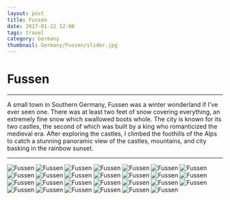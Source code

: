 ```yaml
---
layout: post
title: Fussen
date: 2017-01-22 12:00
tags: travel
category: Germany
thumbnail: Germany/Fussen/slider.jpg
---
```


# Fussen

---

A small town in Southern Germany, Fussen was a winter wonderland if I've ever seen one. There was at least two feet of snow covering everything, an extremely fine snow which swallowed boots whole.
The city is known for its two castles, the second of which was built by a king who romanticized the medieval era.
After exploring the castles, I climbed the foothills of the Alps to catch a stunning panoramic view of the castles, mountains, and city basking in the rainbow sunset.

---

![Fussen](/assets/img/travel/Germany/Fussen/Fussen-1.JPG)
![Fussen](/assets/img/travel/Germany/Fussen/Fussen-2.JPG)
![Fussen](/assets/img/travel/Germany/Fussen/Fussen-3.JPG)
![Fussen](/assets/img/travel/Germany/Fussen/Fussen-4.JPG)
![Fussen](/assets/img/travel/Germany/Fussen/Fussen-5.JPG)
![Fussen](/assets/img/travel/Germany/Fussen/Fussen-6.JPG)
![Fussen](/assets/img/travel/Germany/Fussen/Fussen-7.JPG)
![Fussen](/assets/img/travel/Germany/Fussen/Fussen-8.JPG)
![Fussen](/assets/img/travel/Germany/Fussen/Fussen-9.JPG)
![Fussen](/assets/img/travel/Germany/Fussen/Fussen-10.JPG)
![Fussen](/assets/img/travel/Germany/Fussen/Fussen-11.JPG)
![Fussen](/assets/img/travel/Germany/Fussen/Fussen-12.JPG)
![Fussen](/assets/img/travel/Germany/Fussen/Fussen-13.JPG)
![Fussen](/assets/img/travel/Germany/Fussen/Fussen-14.JPG)
![Fussen](/assets/img/travel/Germany/Fussen/Fussen-15.JPG)
![Fussen](/assets/img/travel/Germany/Fussen/Fussen-16.JPG)
![Fussen](/assets/img/travel/Germany/Fussen/Fussen-17.JPG)
![Fussen](/assets/img/travel/Germany/Fussen/Fussen-18.JPG)
![Fussen](/assets/img/travel/Germany/Fussen/Fussen-19.JPG)
![Fussen](/assets/img/travel/Germany/Fussen/Fussen-20.JPG)
![Fussen](/assets/img/travel/Germany/Fussen/Fussen-21.JPG)
![Fussen](/assets/img/travel/Germany/Fussen/Fussen-22.JPG)
![Fussen](/assets/img/travel/Germany/Fussen/Fussen-23.JPG)
![Fussen](/assets/img/travel/Germany/Fussen/Fussen-24.JPG)
![Fussen](/assets/img/travel/Germany/Fussen/Fussen-25.JPG)
![Fussen](/assets/img/travel/Germany/Fussen/Fussen-26.JPG)
![Fussen](/assets/img/travel/Germany/Fussen/Fussen-27.JPG)